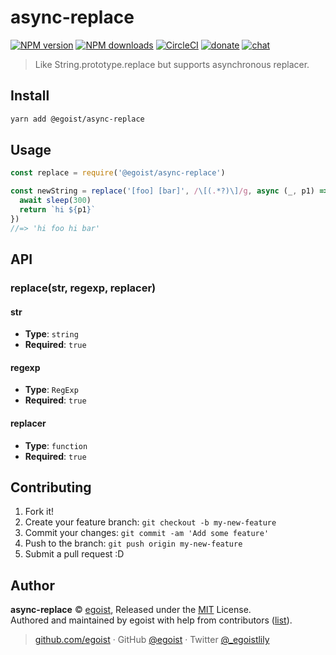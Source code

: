 
# async-replace

[![NPM version](https://img.shields.io/npm/v/@egoist/async-replace.svg?style=flat)](https://npmjs.com/package/@egoist/async-replace) [![NPM downloads](https://img.shields.io/npm/dm/@egoist/async-replace.svg?style=flat)](https://npmjs.com/package/@egoist/async-replace) [![CircleCI](https://circleci.com/gh/egoist/async-replace/tree/master.svg?style=shield)](https://circleci.com/gh/egoist/async-replace/tree/master)  [![donate](https://img.shields.io/badge/$-donate-ff69b4.svg?maxAge=2592000&style=flat)](https://github.com/egoist/donate) [![chat](https://img.shields.io/badge/chat-on%20discord-7289DA.svg?style=flat)](https://chat.egoist.moe)

> Like String.prototype.replace but supports asynchronous replacer.

## Install

```bash
yarn add @egoist/async-replace
```

## Usage

```js
const replace = require('@egoist/async-replace')

const newString = replace('[foo] [bar]', /\[(.*?)\]/g, async (_, p1) => {
  await sleep(300)
  return `hi ${p1}`
})
//=> 'hi foo hi bar'
```

## API

### replace(str, regexp, replacer)

#### str

- __Type__: `string`
- __Required__: `true`

#### regexp

- __Type__: `RegExp`
- __Required__: `true`

#### replacer

- __Type__: `function`
- __Required__: `true`

## Contributing

1. Fork it!
2. Create your feature branch: `git checkout -b my-new-feature`
3. Commit your changes: `git commit -am 'Add some feature'`
4. Push to the branch: `git push origin my-new-feature`
5. Submit a pull request :D


## Author

**async-replace** © [egoist](https://github.com/egoist), Released under the [MIT](./LICENSE) License.<br>
Authored and maintained by egoist with help from contributors ([list](https://github.com/egoist/async-replace/contributors)).

> [github.com/egoist](https://github.com/egoist) · GitHub [@egoist](https://github.com/egoist) · Twitter [@_egoistlily](https://twitter.com/_egoistlily)
